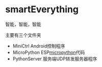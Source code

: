 # smartEverything
智能，智能，智能

主要有三个文件夹
- MiniCtrl Android控制程序
- MicroPython ESP[micropython](https://github.com/micropython/micropython)代码
- PythonServer 服务端UDP转发服务器程序
